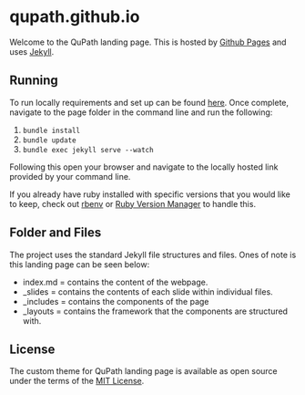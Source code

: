# qupath.github.io

Welcome to the QuPath landing page.
This is hosted by [Github Pages](https://pages.github.com/) and uses [Jekyll](https://jekyllrb.com/).

## Running

To run locally requirements and set up can be found [here](https://jekyllrb.com/docs/). Once complete, navigate to the page folder in the command line and run the following:

1. `bundle install`
2. `bundle update`
3. `bundle exec jekyll serve --watch`

Following this open your browser and navigate to the locally hosted link provided by your command line.

If you already have ruby installed with specific versions that you would like to keep, check out [rbenv](https://github.com/rbenv/rbenv) or [Ruby Version Manager](https://rvm.io/) to handle this.

## Folder and Files

The project uses the standard Jekyll file structures and files. Ones of note is this landing page can be seen below:

- index.md = contains the content of the webpage.
- _slides = contains the contents of each slide within individual files.
- _includes = contains the components of the page
- _layouts = contains the framework that the components are structured with.

## License

The custom theme for QuPath landing page is available as open source under the terms of the [MIT License](https://opensource.org/licenses/MIT).
